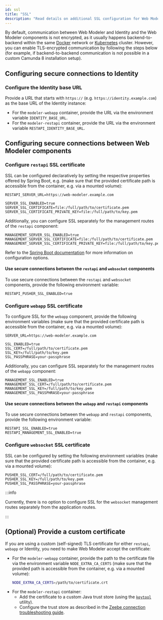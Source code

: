 ```yaml
---
id: ssl
title: "SSL"
description: "Read details on additional SSL configuration for Web Modeler."
---
```


By default, communication between Web Modeler and Identity and the Web Modeler components is not encrypted, as it usually happens backend-to-backend within the same [Docker](/self-managed/setup/deploy/other/docker.md) network or [Kubernetes](/self-managed/setup/install.md) cluster.
However, you can enable TLS-encrypted communication by following the steps below (for example, if backend-to-backend communication is not possible in a custom Camunda 8 installation setup).

## Configuring secure connections to Identity

### Configure the Identity base URL

Provide a URL that starts with `https://` (e.g. `https://identity.example.com`) as the base URL of the Identity instance:

- For the `modeler-webapp` container, provide the URL via the environment variable `IDENTITY_BASE_URL`.
- For the `modeler-restapi` container, provide the URL via the environment variable `RESTAPI_IDENTITY_BASE_URL`.

## Configuring secure connections between Web Modeler components

### Configure `restapi` SSL certificate

SSL can be configured declaratively by setting the respective properties offered by Spring Boot, e.g. (make sure that the provided certificate path is accessible from the container, e.g. via a mounted volume):

```
RESTAPI_SERVER_URL=https://web-modeler.example.com

SERVER_SSL_ENABLED=true
SERVER_SSL_CERTIFICATE=file:/full/path/to/certificate.pem
SERVER_SSL_CERTIFICATE_PRIVATE_KEY=file:/full/path/to/key.pem
```

Additionally, you can configure SSL separately for the management routes of the `restapi` component:

```
MANAGEMENT_SERVER_SSL_ENABLED=true
MANAGEMENT_SERVER_SSL_CERTIFICATE=file:/full/path/to/certificate.pem
MANAGEMENT_SERVER_SSL_CERTIFICATE_PRIVATE_KEY=file:/full/path/to/key.pem
```

Refer to the [Spring Boot documentation](https://docs.spring.io/spring-boot/how-to/webserver.html#howto.webserver.configure-ssl) for more information on configuration options.

#### Use secure connections between the `restapi` and `websocket` components

To use secure connections between the `restapi` and `websocket` components, provide the following environment variable:

```
RESTAPI_PUSHER_SSL_ENABLED=true
```

### Configure `webapp` SSL certificate

To configure SSL for the `webapp` component, provide the following environment variables (make sure that the provided certificate path is accessible from the container, e.g. via a mounted volume):

```
SERVER_URL=https://web-modeler.example.com

SSL_ENABLED=true
SSL_CERT=/full/path/to/certificate.pem
SSL_KEY=/full/path/to/key.pem
SSL_PASSPHRASE=your-passphrase
```

Additionally, you can configure SSL separately for the management routes of the `webapp` component:

```
MANAGEMENT_SSL_ENABLED=true
MANAGEMENT_SSL_CERT=/full/path/to/certificate.pem
MANAGEMENT_SSL_KEY=/full/path/to/key.pem
MANAGEMENT_SSL_PASSPHRASE=your-passphrase
```

#### Use secure connections between the `webapp` and `restapi` components

To use secure connections between the `webapp` and `restapi` components, provide the following environment variable:

```
RESTAPI_SSL_ENABLED=true
RESTAPI_MANAGEMENT_SSL_ENABLED=true
```

### Configure `websocket` SSL certificate

SSL can be configured by setting the following environment variables (make sure that the provided certificate path is accessible from the container, e.g. via a mounted volume):

```
PUSHER_SSL_CERT=/full/path/to/certificate.pem
PUSHER_SSL_KEY=/full/path/to/key.pem
PUSHER_SSL_PASSPHRASE=your-passphrase
```

:::info

Currently, there is no option to configure SSL for the `websocket` management routes separately from the application routes.

:::

## (Optional) Provide a custom certificate

If you are using a custom (self-signed) TLS certificate for either `restapi`, `webapp` or Identity, you need to make Web Modeler accept the certificate:

- For the `modeler-webapp` container, provide the path to the certificate file via the environment variable `NODE_EXTRA_CA_CERTS` (make sure that the provided path is accessible from the container, e.g. via a mounted volume):
  ```sh
  NODE_EXTRA_CA_CERTS=/path/to/certificate.crt
  ```
- For the `modeler-restapi` container:
  - Add the certificate to a custom Java trust store (using the [`keytool`](https://docs.oracle.com/en/java/javase/21/docs/specs/man/keytool.html) utility).
  - Configure the trust store as described in the [Zeebe connection troubleshooting guide](../troubleshooting/troubleshoot-zeebe-connection.md#provide-the-certificate-to-the-jvm-trust-store).
